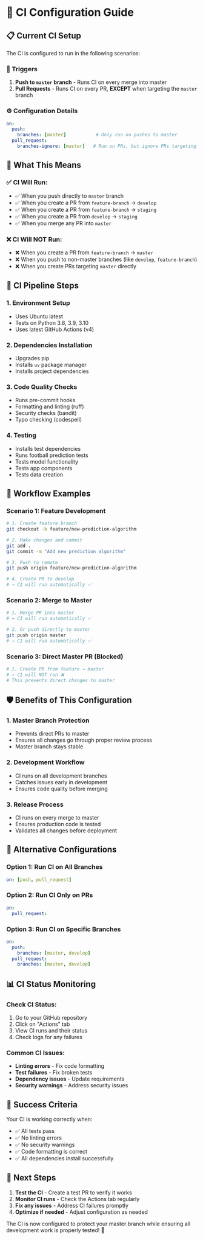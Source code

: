 # 🚀 CI Configuration Guide

## 📋 Current CI Setup

The CI is configured to run in the following scenarios:

### **🔄 Triggers**

1. **Push to `master` branch** - Runs CI on every merge into master
2. **Pull Requests** - Runs CI on every PR, **EXCEPT** when targeting the `master` branch

### **⚙️ Configuration Details**

```yaml
on:
  push:
    branches: [master]           # Only run on pushes to master
  pull_request:
    branches-ignore: [master]   # Run on PRs, but ignore PRs targeting master
```

## 🎯 What This Means

### **✅ CI Will Run:**
- ✅ When you push directly to `master` branch
- ✅ When you create a PR from `feature-branch` → `develop`
- ✅ When you create a PR from `feature-branch` → `staging`
- ✅ When you create a PR from `develop` → `staging`
- ✅ When you merge any PR into `master`

### **❌ CI Will NOT Run:**
- ❌ When you create a PR from `feature-branch` → `master`
- ❌ When you push to non-master branches (like `develop`, `feature-branch`)
- ❌ When you create PRs targeting `master` directly

## 🔧 CI Pipeline Steps

### **1. Environment Setup**
- Uses Ubuntu latest
- Tests on Python 3.8, 3.9, 3.10
- Uses latest GitHub Actions (v4)

### **2. Dependencies Installation**
- Upgrades pip
- Installs `uv` package manager
- Installs project dependencies

### **3. Code Quality Checks**
- Runs pre-commit hooks
- Formatting and linting (ruff)
- Security checks (bandit)
- Typo checking (codespell)

### **4. Testing**
- Installs test dependencies
- Runs football prediction tests
- Tests model functionality
- Tests app components
- Tests data creation

## 🚀 Workflow Examples

### **Scenario 1: Feature Development**
```bash
# 1. Create feature branch
git checkout -b feature/new-prediction-algorithm

# 2. Make changes and commit
git add .
git commit -m "Add new prediction algorithm"

# 3. Push to remote
git push origin feature/new-prediction-algorithm

# 4. Create PR to develop
# → CI will run automatically ✅
```

### **Scenario 2: Merge to Master**
```bash
# 1. Merge PR into master
# → CI will run automatically ✅

# 2. Or push directly to master
git push origin master
# → CI will run automatically ✅
```

### **Scenario 3: Direct Master PR (Blocked)**
```bash
# 1. Create PR from feature → master
# → CI will NOT run ❌
# This prevents direct changes to master
```

## 🛡️ Benefits of This Configuration

### **1. Master Branch Protection**
- Prevents direct PRs to master
- Ensures all changes go through proper review process
- Master branch stays stable

### **2. Development Workflow**
- CI runs on all development branches
- Catches issues early in development
- Ensures code quality before merging

### **3. Release Process**
- CI runs on every merge to master
- Ensures production code is tested
- Validates all changes before deployment

## 🔄 Alternative Configurations

### **Option 1: Run CI on All Branches**
```yaml
on: [push, pull_request]
```

### **Option 2: Run CI Only on PRs**
```yaml
on:
  pull_request:
```

### **Option 3: Run CI on Specific Branches**
```yaml
on:
  push:
    branches: [master, develop]
  pull_request:
    branches: [master, develop]
```

## 📊 CI Status Monitoring

### **Check CI Status:**
1. Go to your GitHub repository
2. Click on "Actions" tab
3. View CI runs and their status
4. Check logs for any failures

### **Common CI Issues:**
- **Linting errors** - Fix code formatting
- **Test failures** - Fix broken tests
- **Dependency issues** - Update requirements
- **Security warnings** - Address security issues

## 🎉 Success Criteria

Your CI is working correctly when:
- ✅ All tests pass
- ✅ No linting errors
- ✅ No security warnings
- ✅ Code formatting is correct
- ✅ All dependencies install successfully

## 🚀 Next Steps

1. **Test the CI** - Create a test PR to verify it works
2. **Monitor CI runs** - Check the Actions tab regularly
3. **Fix any issues** - Address CI failures promptly
4. **Optimize if needed** - Adjust configuration as needed

The CI is now configured to protect your master branch while ensuring all development work is properly tested! 🎯
